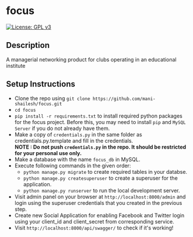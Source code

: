 # focus 
[![License: GPL v3](https://img.shields.io/badge/License-GPL%20v3-blue.svg)](http://www.gnu.org/licenses/gpl-3.0)

## Description
A managerial networking product for clubs operating in an educational institute

## Setup Instructions

* Clone the repo using ```git clone https://github.com/mani-shailesh/focus.git```
* ```cd focus```
* ```pip install -r requirements.txt``` to install required python packages for the focus project. Before this, you may need to install ```pip``` and ```MySQL Server``` if you do not already have them. 
* Make a copy of ```credentials.py``` in the same folder as credentials.py.template and fill in the credentials. <br />
**NOTE : Do not push ```credentials.py``` in the repo. It should be restricted for your personal use only.**
* Make a database with the name ```focus_db``` in MySQL.
* Execute following commands in the given order:
    * ```python manage.py migrate``` to create required tables in your databse.
    * ```python manage.py createsuperuser``` to create a superuser for the application.
    * ```python manage.py runserver``` to run the local development server.
* Visit admin panel on your browser at ```http://localhost:8000/admin``` and login using the superuser credentials that you created in the previous step.
* Create new Social Application for enabling Facebook and Twitter login using
  your client_id and client_secret from corresponding service.
* Visit ```http://localhost:8000/api/swagger/``` to check if it's working!
